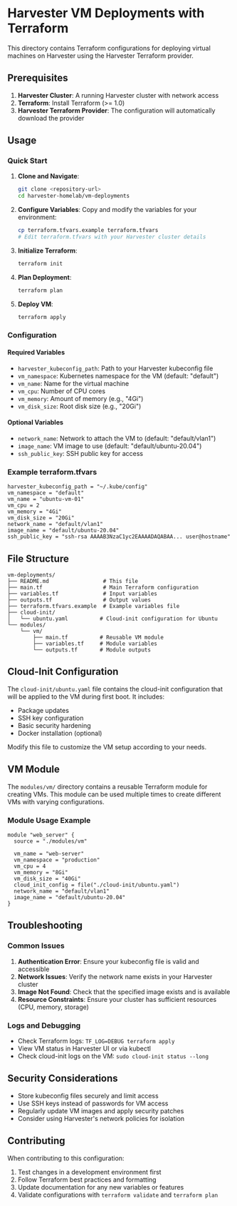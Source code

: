 # Harvester VM Deployments with Terraform

This directory contains Terraform configurations for deploying virtual machines on Harvester using the Harvester Terraform provider.

## Prerequisites

1. **Harvester Cluster**: A running Harvester cluster with network access
2. **Terraform**: Install Terraform (>= 1.0)
3. **Harvester Terraform Provider**: The configuration will automatically download the provider

## Usage

### Quick Start

1. **Clone and Navigate**:
   ```bash
   git clone <repository-url>
   cd harvester-homelab/vm-deployments
   ```

2. **Configure Variables**:
   Copy and modify the variables for your environment:
   ```bash
   cp terraform.tfvars.example terraform.tfvars
   # Edit terraform.tfvars with your Harvester cluster details
   ```

3. **Initialize Terraform**:
   ```bash
   terraform init
   ```

4. **Plan Deployment**:
   ```bash
   terraform plan
   ```

5. **Deploy VM**:
   ```bash
   terraform apply
   ```

### Configuration

#### Required Variables

- `harvester_kubeconfig_path`: Path to your Harvester kubeconfig file
- `vm_namespace`: Kubernetes namespace for the VM (default: "default")
- `vm_name`: Name for the virtual machine
- `vm_cpu`: Number of CPU cores
- `vm_memory`: Amount of memory (e.g., "4Gi")
- `vm_disk_size`: Root disk size (e.g., "20Gi")

#### Optional Variables

- `network_name`: Network to attach the VM to (default: "default/vlan1")
- `image_name`: VM image to use (default: "default/ubuntu-20.04")
- `ssh_public_key`: SSH public key for access

### Example terraform.tfvars

```hcl
harvester_kubeconfig_path = "~/.kube/config"
vm_namespace = "default"
vm_name = "ubuntu-vm-01"
vm_cpu = 2
vm_memory = "4Gi"
vm_disk_size = "20Gi"
network_name = "default/vlan1"
image_name = "default/ubuntu-20.04"
ssh_public_key = "ssh-rsa AAAAB3NzaC1yc2EAAAADAQABAA... user@hostname"
```

## File Structure

```
vm-deployments/
├── README.md                 # This file
├── main.tf                   # Main Terraform configuration
├── variables.tf              # Input variables
├── outputs.tf                # Output values
├── terraform.tfvars.example  # Example variables file
├── cloud-init/
│   └── ubuntu.yaml          # Cloud-init configuration for Ubuntu
└── modules/
    └── vm/
        ├── main.tf          # Reusable VM module
        ├── variables.tf     # Module variables
        └── outputs.tf       # Module outputs
```

## Cloud-Init Configuration

The `cloud-init/ubuntu.yaml` file contains the cloud-init configuration that will be applied to the VM during first boot. It includes:

- Package updates
- SSH key configuration
- Basic security hardening
- Docker installation (optional)

Modify this file to customize the VM setup according to your needs.

## VM Module

The `modules/vm/` directory contains a reusable Terraform module for creating VMs. This module can be used multiple times to create different VMs with varying configurations.

### Module Usage Example

```hcl
module "web_server" {
  source = "./modules/vm"
  
  vm_name = "web-server"
  vm_namespace = "production"
  vm_cpu = 4
  vm_memory = "8Gi"
  vm_disk_size = "40Gi"
  cloud_init_config = file("./cloud-init/ubuntu.yaml")
  network_name = "default/vlan1"
  image_name = "default/ubuntu-20.04"
}
```

## Troubleshooting

### Common Issues

1. **Authentication Error**: Ensure your kubeconfig file is valid and accessible
2. **Network Issues**: Verify the network name exists in your Harvester cluster
3. **Image Not Found**: Check that the specified image exists and is available
4. **Resource Constraints**: Ensure your cluster has sufficient resources (CPU, memory, storage)

### Logs and Debugging

- Check Terraform logs: `TF_LOG=DEBUG terraform apply`
- View VM status in Harvester UI or via kubectl
- Check cloud-init logs on the VM: `sudo cloud-init status --long`

## Security Considerations

- Store kubeconfig files securely and limit access
- Use SSH keys instead of passwords for VM access
- Regularly update VM images and apply security patches
- Consider using Harvester's network policies for isolation

## Contributing

When contributing to this configuration:

1. Test changes in a development environment first
2. Follow Terraform best practices and formatting
3. Update documentation for any new variables or features
4. Validate configurations with `terraform validate` and `terraform plan`